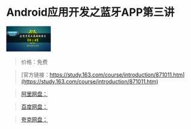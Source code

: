 # Android应用开发之蓝牙APP第三讲

![img](../../../assets/study163/free/6608809252306543130.jpg)

> 价格：免费

> [官方链接：https://study.163.com/course/introduction/871011.htm](https://study.163.com/course/introduction/871011.htm)

> [阿里网盘：]()

> [百度网盘：]()

> [夸克网盘：]()
